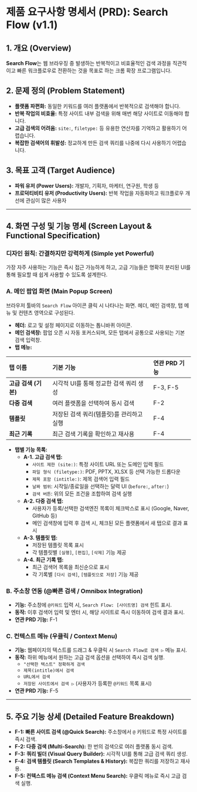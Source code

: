 # 제품 요구사항 명세서 (PRD): Search Flow (v1.1)

## 1. 개요 (Overview)
**Search Flow**는 웹 브라우징 중 발생하는 반복적이고 비효율적인 검색 과정을 직관적이고 빠른 워크플로우로 전환하는 것을 목표로 하는 크롬 확장 프로그램입니다.

## 2. 문제 정의 (Problem Statement)
* **플랫폼 파편화:** 동일한 키워드를 여러 플랫폼에서 반복적으로 검색해야 합니다.
* **반복 작업의 비효율:** 특정 사이트 내부 검색을 위해 매번 해당 사이트로 이동해야 합니다.
* **고급 검색의 어려움:** `site:`, `filetype:` 등 유용한 연산자를 기억하고 활용하기 어렵습니다.
* **복잡한 검색어의 휘발성:** 정교하게 만든 검색 쿼리를 나중에 다시 사용하기 어렵습니다.

## 3. 목표 고객 (Target Audience)
* **파워 유저 (Power Users):** 개발자, 기획자, 마케터, 연구원, 학생 등
* **프로덕티비티 유저 (Productivity Users):** 반복 작업을 자동화하고 워크플로우 개선에 관심이 많은 사용자

---

## 4. 화면 구성 및 기능 명세 (Screen Layout & Functional Specification)

### 디자인 원칙: 간결하지만 강력하게 (Simple yet Powerful)
가장 자주 사용하는 기능은 즉시 접근 가능하게 하고, 고급 기능들은 명확히 분리된 UI를 통해 필요할 때 쉽게 사용할 수 있도록 설계한다.

### A. 메인 팝업 화면 (Main Popup Screen)
브라우저 툴바의 `Search Flow` 아이콘 클릭 시 나타나는 화면. 헤더, 메인 검색창, 탭 메뉴 및 컨텐츠 영역으로 구성된다.

* **헤더:** 로고 및 설정 페이지로 이동하는 톱니바퀴 아이콘.
* **메인 검색창:** 팝업 오픈 시 자동 포커스되며, 모든 탭에서 공통으로 사용되는 기본 검색 입력창.
* **탭 메뉴:**

| 탭 이름 | 기본 기능 | 연관 PRD 기능 |
| :--- | :--- | :--- |
| **고급 검색 (기본)** | 시각적 UI를 통해 정교한 검색 쿼리 생성 | F-3, F-5 |
| **다중 검색** | 여러 플랫폼을 선택하여 동시 검색 | F-2 |
| **템플릿** | 저장된 검색 쿼리(템플릿)를 관리하고 실행 | F-4 |
| **최근 기록** | 최근 검색 기록을 확인하고 재사용 | F-4 |

* **탭별 기능 목록:**
    * **A-1. 고급 검색 탭:**
        * `사이트 제한 (site:)`: 특정 사이트 URL 또는 도메인 입력 필드
        * `파일 형식 (filetype:)`: PDF, PPTX, XLSX 등 선택 가능한 드롭다운
        * `제목 포함 (intitle:)`: 제목 검색어 입력 필드
        * `날짜 범위`: 시작일/종료일을 선택하는 달력 UI (`before:`, `after:`)
        * `검색 버튼`: 위의 모든 조건을 조합하여 검색 실행
    * **A-2. 다중 검색 탭:**
        * 사용자가 등록/선택한 검색엔진 목록이 체크박스로 표시 (Google, Naver, GitHub 등)
        * 메인 검색창에 입력 후 검색 시, 체크된 모든 플랫폼에서 새 탭으로 결과 표시
    * **A-3. 템플릿 탭:**
        * 저장된 템플릿 목록 표시
        * 각 템플릿별 `[실행]`, `[편집]`, `[삭제]` 기능 제공
    * **A-4. 최근 기록 탭:**
        * 최근 검색어 목록을 최신순으로 표시
        * 각 기록별 `[다시 검색]`, `[템플릿으로 저장]` 기능 제공

### B. 주소창 연동 (@빠른 검색 / Omnibox Integration)
* **기능:** 주소창에 `@키워드` 입력 시, `Search Flow: [사이트명] 검색` 힌트 표시.
* **동작:** 이후 검색어 입력 및 엔터 시, 해당 사이트로 즉시 이동하여 검색 결과 표시.
* **연관 PRD 기능:** F-1

### C. 컨텍스트 메뉴 (우클릭 / Context Menu)
* **기능:** 웹페이지의 텍스트를 드래그 & 우클릭 시 `Search Flow로 검색 ▷` 메뉴 표시.
* **동작:** 하위 메뉴에서 원하는 고급 검색 옵션을 선택하여 즉시 검색 실행.
    * `"선택한 텍스트" 정확하게 검색`
    * `제목(intitle)에서 검색`
    * `URL에서 검색`
    * `저장된 사이트에서 검색 ▷` (사용자가 등록한 `@키워드` 목록 표시)
* **연관 PRD 기능:** F-5

---

## 5. 주요 기능 상세 (Detailed Feature Breakdown)
* **F-1: 빠른 사이트 검색 (@Quick Search):** 주소창에서 `@` 키워드로 특정 사이트를 즉시 검색.
* **F-2: 다중 검색 (Multi-Search):** 한 번의 검색으로 여러 플랫폼 동시 검색.
* **F-3: 쿼리 빌더 (Visual Query Builder):** 시각적 UI를 통해 고급 검색 쿼리 생성.
* **F-4: 검색 템플릿 (Search Templates & History):** 복잡한 쿼리를 저장하고 재사용.
* **F-5: 컨텍스트 메뉴 검색 (Context Menu Search):** 우클릭 메뉴로 즉시 고급 검색 실행.